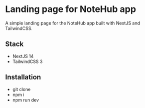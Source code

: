 # Landing page for NoteHub app
A simple landing page for the NoteHub app built with NextJS and TailwindCSS.

## Stack 
- NextJS 14
- TailwindCSS 3

## Installation
- git clone
- npm i 
- npm run dev